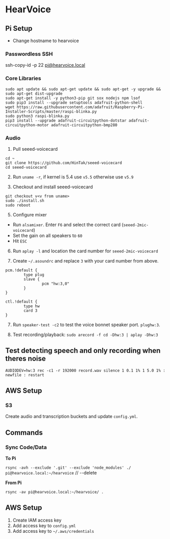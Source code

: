 # HearVoice

## Pi Setup

- Change hostname to hearvoice

### Passwordless SSH

ssh-copy-id -p 22 pi@hearvoice.local

### Core Libraries

```
sudo apt update && sudo apt-get update && sudo apt-get -y upgrade && sudo apt-get dist-upgrade
sudo apt-get install -y python3-pip git sox nodejs npm lsof
sudo pip3 install --upgrade setuptools adafruit-python-shell
wget https://raw.githubusercontent.com/adafruit/Raspberry-Pi-Installer-Scripts/master/raspi-blinka.py
sudo python3 raspi-blinka.py
pip3 install --upgrade adafruit-circuitpython-dotstar adafruit-circuitpython-motor adafruit-circuitpython-bmp280
```

### Audio

1. Pull seeed-voicecard

```
cd ~
git clone https://github.com/HinTak/seeed-voicecard
cd seeed-voicecard
```

2. Run `uname -r`, if kernel is 5.4 use `v5.5` otherwise use `v5.9`

3. Checkout and install seeed-voicecard

```
git checkout v<v from uname>
sudo ./install.sh
sudo reboot
```

5. Configure mixer

- Run `alsamixer`. Enter `F6` and select the correct card (`seeed-2mic-voicecard`)
- Set the gain on all speakers to `60`
- Hit `ESC`

6. Run `aplay -l` and location the card number for `seeed-2mic-voicecard`

7. Create `~/.asoundrc` and replace `3` with your card number from above.

```
pcm.!default {
        type plug
        slave {
                pcm "hw:3,0"
        }
}

ctl.!default {
        type hw
        card 3
}

```

7. Run `speaker-test -c2` to test the voice bonnet speaker port. `plughw:3`.

8. Test recording/playback: `sudo arecord -f cd -Dhw:3 | aplay -Dhw:3`

## Test detecting speech and only recording when theres noise

`AUDIODEV=hw:3 rec -c1 -r 192000 record.wav silence 1 0.1 1% 1 5.0 1% : newfile : restart`

## AWS Setup

### S3

Create audio and transcription buckets and update `config.yml`.

## Commands

### Sync Code/Data

**To Pi**

`rsync -avh --exclude '.git' --exclude 'node_modules' ./ pi@hearvoice.local:~/hearvoice` // --delete

**From Pi**

`rsync -av pi@hearvoice.local:~/hearvoice/ .`

## AWS Setup

1. Create IAM access key
2. Add access key to `config.yml`
3. Add access key to `~/.aws/credentials`
